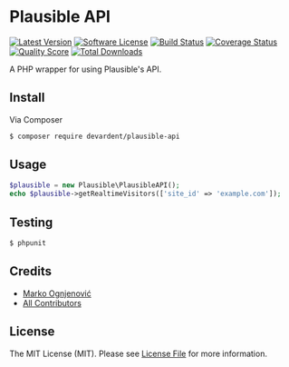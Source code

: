 # Plausible API

[![Latest Version](https://img.shields.io/github/release/devardent/plausible-api.svg?style=flat-square)](https://github.com/devardent/plausible-api/releases)
[![Software License](https://img.shields.io/badge/license-MIT-brightgreen.svg?style=flat-square)](LICENSE.md)
[![Build Status](https://img.shields.io/travis/devardent/plausible-api/master.svg?style=flat-square)](https://travis-ci.org/devardent/plausible-api)
[![Coverage Status](https://img.shields.io/scrutinizer/coverage/g/devardent/plausible-api.svg?style=flat-square)](https://scrutinizer-ci.com/g/devardent/plausible-api/code-structure)
[![Quality Score](https://img.shields.io/scrutinizer/g/devardent/plausible-api.svg?style=flat-square)](https://scrutinizer-ci.com/g/devardent/plausible-api)
[![Total Downloads](https://img.shields.io/packagist/dt/league/plausible-api.svg?style=flat-square)](https://packagist.org/packages/league/plausible-api)

A PHP wrapper for using Plausible's API.

## Install

Via Composer

``` bash
$ composer require devardent/plausible-api
```

## Usage

``` php
$plausible = new Plausible\PlausibleAPI();
echo $plausible->getRealtimeVisitors(['site_id' => 'example.com']);
```

## Testing

``` bash
$ phpunit
```

## Credits

- [Marko Ognjenović](https://github.com/devardent)
- [All Contributors](https://github.com/devardent/plausible-api/contributors)

## License

The MIT License (MIT). Please see [License File](LICENSE.md) for more information.
